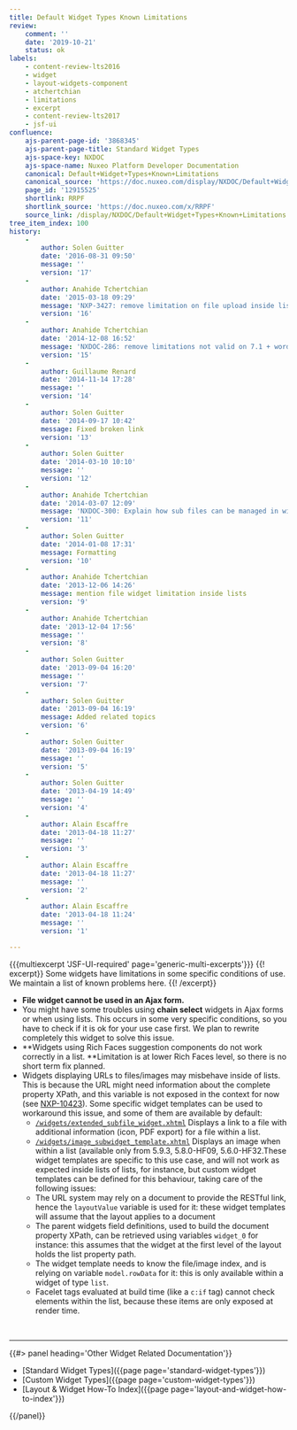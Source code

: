 ```yaml
---
title: Default Widget Types Known Limitations
review:
    comment: ''
    date: '2019-10-21'
    status: ok
labels:
    - content-review-lts2016
    - widget
    - layout-widgets-component
    - atchertchian
    - limitations
    - excerpt
    - content-review-lts2017
    - jsf-ui
confluence:
    ajs-parent-page-id: '3868345'
    ajs-parent-page-title: Standard Widget Types
    ajs-space-key: NXDOC
    ajs-space-name: Nuxeo Platform Developer Documentation
    canonical: Default+Widget+Types+Known+Limitations
    canonical_source: 'https://doc.nuxeo.com/display/NXDOC/Default+Widget+Types+Known+Limitations'
    page_id: '12915525'
    shortlink: RRPF
    shortlink_source: 'https://doc.nuxeo.com/x/RRPF'
    source_link: /display/NXDOC/Default+Widget+Types+Known+Limitations
tree_item_index: 100
history:
    -
        author: Solen Guitter
        date: '2016-08-31 09:50'
        message: ''
        version: '17'
    -
        author: Anahide Tchertchian
        date: '2015-03-18 09:29'
        message: 'NXP-3427: remove limitation on file upload inside lists'
        version: '16'
    -
        author: Anahide Tchertchian
        date: '2014-12-08 16:52'
        message: 'NXDOC-286: remove limitations not valid on 7.1 + wording'
        version: '15'
    -
        author: Guillaume Renard
        date: '2014-11-14 17:28'
        message: ''
        version: '14'
    -
        author: Solen Guitter
        date: '2014-09-17 10:42'
        message: Fixed broken link
        version: '13'
    -
        author: Solen Guitter
        date: '2014-03-10 10:10'
        message: ''
        version: '12'
    -
        author: Anahide Tchertchian
        date: '2014-03-07 12:09'
        message: 'NXDOC-300: Explain how sub files can be managed in widget templates'
        version: '11'
    -
        author: Solen Guitter
        date: '2014-01-08 17:31'
        message: Formatting
        version: '10'
    -
        author: Anahide Tchertchian
        date: '2013-12-06 14:26'
        message: mention file widget limitation inside lists
        version: '9'
    -
        author: Anahide Tchertchian
        date: '2013-12-04 17:56'
        message: ''
        version: '8'
    -
        author: Solen Guitter
        date: '2013-09-04 16:20'
        message: ''
        version: '7'
    -
        author: Solen Guitter
        date: '2013-09-04 16:19'
        message: Added related topics
        version: '6'
    -
        author: Solen Guitter
        date: '2013-09-04 16:19'
        message: ''
        version: '5'
    -
        author: Solen Guitter
        date: '2013-04-19 14:49'
        message: ''
        version: '4'
    -
        author: Alain Escaffre
        date: '2013-04-18 11:27'
        message: ''
        version: '3'
    -
        author: Alain Escaffre
        date: '2013-04-18 11:27'
        message: ''
        version: '2'
    -
        author: Alain Escaffre
        date: '2013-04-18 11:24'
        message: ''
        version: '1'

---
```

{{{multiexcerpt 'JSF-UI-required' page='generic-multi-excerpts'}}}
{{! excerpt}}
Some widgets have limitations in some specific conditions of use. We maintain a list of known problems here.
{{! /excerpt}}

*   **File widget cannot be used in an Ajax form.**
*   You might have some troubles using **chain select** widgets in Ajax forms or when using lists. This occurs in some very specific conditions, so you have to check if it is ok for your use case first. We plan to rewrite completely this widget to solve this issue.
*   **Widgets using Rich Faces suggestion components do not work correctly in a list.&nbsp;**Limitation is at lower Rich Faces level, so there is no short term fix planned.
*   Widgets displaying URLs to files/images may misbehave inside of lists. This is because the URL might need information about the complete property XPath, and this variable is not exposed in the context for now (see [NXP-10423](https://jira.nuxeo.com/browse/NXP-10423)). Some specific widget templates can be used to workaround this issue, and some of them are available by default:
    *   [`/widgets/extended_subfile_widget.xhtml`](https://github.com/nuxeo/nuxeo-dm/blob/master/nuxeo-platform-webapp/src/main/resources/web/nuxeo.war/widgets/extended_subfile_widget.xhtml) Displays a link to a file with additional information (icon, PDF export) for a file within a list.
    *   [`/widgets/image_subwidget_template.xhtml`](https://github.com/nuxeo/nuxeo-jsf/blob/master/nuxeo-platform-webapp-base/src/main/resources/web/nuxeo.war/widgets/image_subwidget_template.xhtml) Displays an image when within a list (available only from 5.9.3, 5.8.0-HF09, 5.6.0-HF32.These widget templates are specific to this use case, and will not work as expected inside lists of lists, for instance, but custom widget templates can be defined for this behaviour, taking care of the following issues:
    *   The URL system may rely on a document to provide the RESTful link, hence the&nbsp;`layoutValue` variable is used for it: these widget templates will assume that the layout applies to a document
    *   The parent widgets field definitions, used to build the document property XPath, can be retrieved using variables `widget_0` for instance: this assumes that the widget at the first level of the layout holds the list property path.
    *   The widget template needs to know the file/image index, and is relying on variable `model.rowData` for it: this is only available within a widget of type `list`.
    *   Facelet tags evaluated at build time (like a `c:if` tag) cannot check elements within the list, because these items are only exposed at render time.

&nbsp;

* * *

<div class="row" data-equalizer data-equalize-on="medium"><div class="column medium-6">{{#> panel heading='Other Widget Related Documentation'}}

*   [Standard Widget Types]({{page page='standard-widget-types'}})
*   [Custom Widget Types]({{page page='custom-widget-types'}})
*   [Layout & Widget How-To Index]({{page page='layout-and-widget-how-to-index'}})

{{/panel}}</div><div class="column medium-6">

&nbsp;

&nbsp;

&nbsp;

</div></div>
